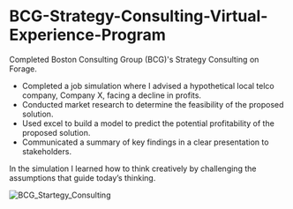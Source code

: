 # BCG-Strategy-Consulting-Virtual-Experience-Program

Completed Boston Consulting Group (BCG)'s Strategy Consulting on Forage.

- Completed a job simulation where I advised a hypothetical local telco
  company, Company X, facing a decline in profits.
- Conducted market research to determine the feasibility of the proposed
  solution.
- Used excel to build a model to predict the potential profitability of the
  proposed solution.
- Communicated a summary of key findings in a clear presentation to
  stakeholders.

In the simulation I learned how to think creatively by challenging the assumptions that guide today’s thinking.


![BCG_Startegy_Consulting ](https://github.com/amardeep28/BCG-Strategy-Consulting-Virtual-Experience-Program/assets/60894886/7ffe2522-23b9-4afa-bf16-055fbfc672e0)
